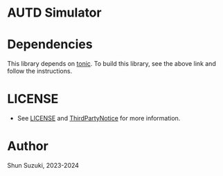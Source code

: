 # AUTD Simulator

# Dependencies

This library depends on [tonic](https://github.com/hyperium/tonic).
To build this library, see the above link and follow the instructions.

# LICENSE

* See [LICENSE](../LICENSE) and [ThirdPartyNotice](./ThirdPartyNotice.txt) for more information.

# Author

Shun Suzuki, 2023-2024
